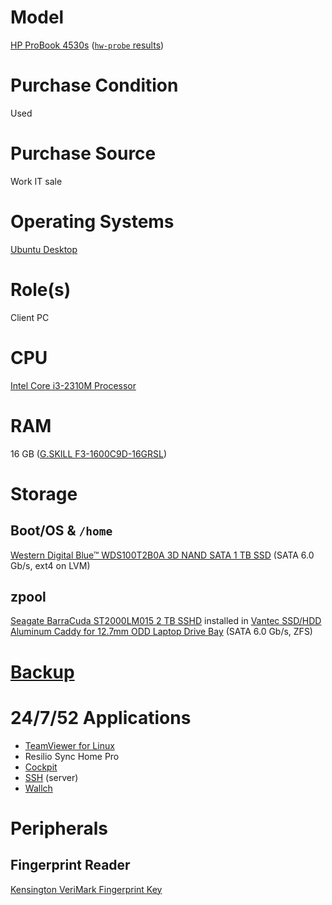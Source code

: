 # Model

[HP ProBook 4530s](https://support.hp.com/us-en/product/hp-probook-4530s-notebook-pc/5060880) ([`hw-probe` results](https://linux-hardware.org/?probe=0003fe091b))

# Purchase Condition

Used

# Purchase Source

Work IT sale

# Operating Systems

[Ubuntu Desktop](https://ubuntu.com/download/desktop)

# Role(s)

Client PC

# CPU

[Intel Core i3-2310M Processor](https://ark.intel.com/content/www/us/en/ark/products/52220/intel-core-i3-2310m-processor-3m-cache-2-10-ghz.html)

# RAM

16 GB ([G.SKILL F3-1600C9D-16GRSL](http://www.gskill.com/product/2/159/1537259792/F3-1600C9D-16GRSLRipjaws-DDR3-SO-DIMMDDR3L-1600MHz-CL9-9-9-1.35V16GB-(2x8GB)))

# Storage

## Boot/OS & `/home`

[Western Digital Blue™ WDS100T2B0A 3D NAND SATA 1 TB SSD](https://www.westerndigital.com/tools/documentRequestHandler?docPath=/content/dam/doc-library/en_us/assets/public/western-digital/product/internal-drives/wd-blue-ssd/product-brief-wd-blue-3d-nand-sata-ssd.pdf) (SATA 6.0 Gb/s, ext4 on LVM)

## zpool

[Seagate BarraCuda ST2000LM015 2 TB SSHD](https://www.seagate.com/www-content/product-content/seagate-laptop-fam/barracuda_25/en-us/docs/100807728a.pdf) installed in [Vantec SSD/HDD Aluminum Caddy for 12.7mm ODD Laptop Drive Bay](https://www.vantecusa.com/products_detail.php?p_id=144&p_name=SSD%2FHDD+Aluminum+Caddy+for+12.7mm+ODD+Laptop+Drive+Bay&pc_id=6&pc_name=Converters&pt_id=2&pt_name=Hard+Drive+Accessories) (SATA 6.0 Gb/s, ZFS)

# [Backup](https://github.com/jdrch/Hardware/wiki/Mixed-Environment-Multilevel-Backup)

# 24/7/52 Applications

* [TeamViewer for Linux](https://www.teamviewer.com/en-us/download/linux/)
* Resilio Sync Home Pro
* [Cockpit](https://cockpit-project.org/)
* [SSH](https://www.openssh.com/) (server)
* [Wallch](https://sourceforge.net/projects/wall-changer/)

# Peripherals

## Fingerprint Reader

[Kensington VeriMark Fingerprint Key](https://www.kensington.com/p/products/security/biometric/verimark-fingerprint-key-fido-u2f-for-universal-2nd-factor-authentication-windows-hello/)
